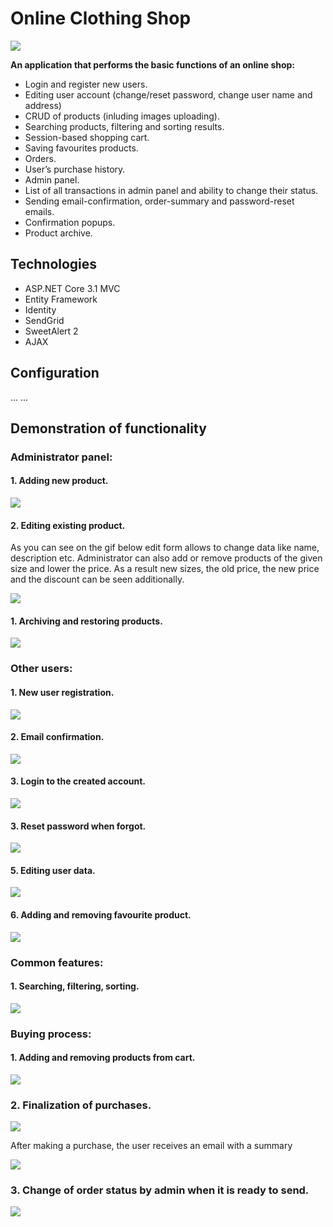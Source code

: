 # Online Clothing Shop

![](Images/main-page.gif)


**An application that performs the basic functions of an online shop:**

  - Login and register new users.
  - Editing user account (change/reset password,  change user name and address)
  - CRUD of products (inluding images uploading).
  - Searching products, filtering and sorting results.
  - Session-based shopping cart.
  - Saving favourites products.
  - Orders.
  - User’s purchase history.
  - Admin panel.
  - List of all transactions in admin panel and ability to change their status.
  - Sending email-confirmation, order-summary and password-reset emails.
  - Confirmation popups.
  - Product archive.

## Technologies

- ASP.NET Core 3.1 MVC
- Entity Framework
- Identity
- SendGrid
- SweetAlert 2
- AJAX

## Configuration
...
...


## Demonstration of functionality



### Administrator panel:

#### 1. Adding new product.

![](Images/add-product.gif)

#### 2. Editing existing product.

As you can see on the gif below edit form allows to change data like name, description etc. Administrator can also add or remove products of the given size and lower the price. As a result new sizes, the old price, the new price and the discount can be seen additionally.

![](Images/edit-product.gif) 

#### 1. Archiving and restoring products.

![](Images/archive.gif)



### Other users:

#### 1. New user registration.

![](Images/register.gif) 

#### 2. Email confirmation.

![](Images/email-confirmation.gif)

#### 3. Login to the created account.

![](Images/login.gif)

#### 3. Reset password when forgot.

![](Images/reset-password.gif)

#### 5. Editing user data.

![](Images/edit-user.gif)

#### 6. Adding and removing favourite product.

![](Images/add-remove-favourites.gif) 



### Common features: 

#### 1. Searching, filtering, sorting.

![](Images/searching-filtering-sorting.gif)



### Buying process:

#### 1. Adding and removing products from cart.

![](Images/add-remove-cart.gif) 

### 2. Finalization of purchases.

![](Images/purchase-finalization.gif) 

After making a purchase, the user receives an email with a summary

![](Images/order-summary-email.jpg)

### 3. Change of order status by admin when it is ready to send.

![](Images/change-of-order-status.gif)


















